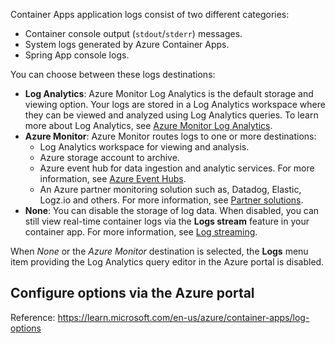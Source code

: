 
Container Apps application logs consist of two different categories:

- Container console output (`stdout`/`stderr`) messages.
- System logs generated by Azure Container Apps.
- Spring App console logs.

You can choose between these logs destinations:

- **Log Analytics**: Azure Monitor Log Analytics is the default storage and viewing option. Your logs are stored in a Log Analytics workspace where they can be viewed and analyzed using Log Analytics queries. To learn more about Log Analytics, see [Azure Monitor Log Analytics](https://learn.microsoft.com/en-us/azure/container-apps/log-monitoring).
- **Azure Monitor**: Azure Monitor routes logs to one or more destinations:
    - Log Analytics workspace for viewing and analysis.
    - Azure storage account to archive.
    - Azure event hub for data ingestion and analytic services. For more information, see [Azure Event Hubs](https://learn.microsoft.com/en-us/azure/event-hubs/event-hubs-about).
    - An Azure partner monitoring solution such as, Datadog, Elastic, Logz.io and others. For more information, see [Partner solutions](https://learn.microsoft.com/en-us/azure/partner-solutions/overview).
- **None**: You can disable the storage of log data. When disabled, you can still view real-time container logs via the **Logs stream** feature in your container app. For more information, see [Log streaming](https://learn.microsoft.com/en-us/azure/container-apps/log-streaming).

When _None_ or the _Azure Monitor_ destination is selected, the **Logs** menu item providing the Log Analytics query editor in the Azure portal is disabled.

[](https://learn.microsoft.com/en-us/azure/container-apps/log-options#configure-options-via-the-azure-portal)

## Configure options via the Azure portal

Reference: https://learn.microsoft.com/en-us/azure/container-apps/log-options
